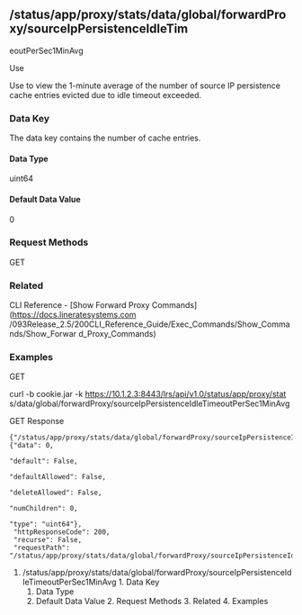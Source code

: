 ## /status/app/proxy/stats/data/global/forwardProxy/sourceIpPersistenceIdleTim
eoutPerSec1MinAvg

Use

Use to view the 1-minute average of the number of source IP persistence cache
entries evicted due to idle timeout exceeded.

### Data Key

The data key contains the number of cache entries.

#### Data Type

uint64

#### Default Data Value

0

### Request Methods

GET

### Related

CLI Reference - [Show Forward Proxy Commands](https://docs.lineratesystems.com
/093Release_2.5/200CLI_Reference_Guide/Exec_Commands/Show_Commands/Show_Forwar
d_Proxy_Commands)

### Examples

GET

curl -b cookie.jar -k https://10.1.2.3:8443/lrs/api/v1.0/status/app/proxy/stat
s/data/global/forwardProxy/sourceIpPersistenceIdleTimeoutPerSec1MinAvg

GET Response

    
    {"/status/app/proxy/stats/data/global/forwardProxy/sourceIpPersistenceIdleTimeoutPerSec1MinAvg": {"data": 0,
                                                                                                       "default": False,
                                                                                                       "defaultAllowed": False,
                                                                                                       "deleteAllowed": False,
                                                                                                       "numChildren": 0,
                                                                                                       "type": "uint64"},
     "httpResponseCode": 200,
     "recurse": False,
     "requestPath": "/status/app/proxy/stats/data/global/forwardProxy/sourceIpPersistenceIdleTimeoutPerSec1MinAvg"}
    

  1. /status/app/proxy/stats/data/global/forwardProxy/sourceIpPersistenceIdleTimeoutPerSec1MinAvg
    1. Data Key
      1. Data Type
      2. Default Data Value
    2. Request Methods
    3. Related
    4. Examples

